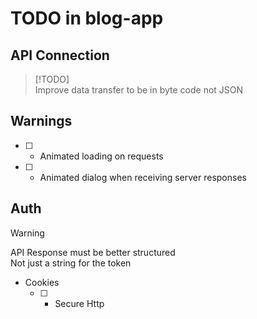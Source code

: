 # TODO in blog-app

## API Connection

> [!TODO]  
> Improve data transfer to be in byte code not JSON

## Warnings

- [ ] - Animated loading on requests
- [ ] - Animated dialog when receiving server responses

## Auth

> [!WARNING]  
> API Response must be better structured  
> Not just a string for the token

- Cookies
  - [ ] - Secure Http
